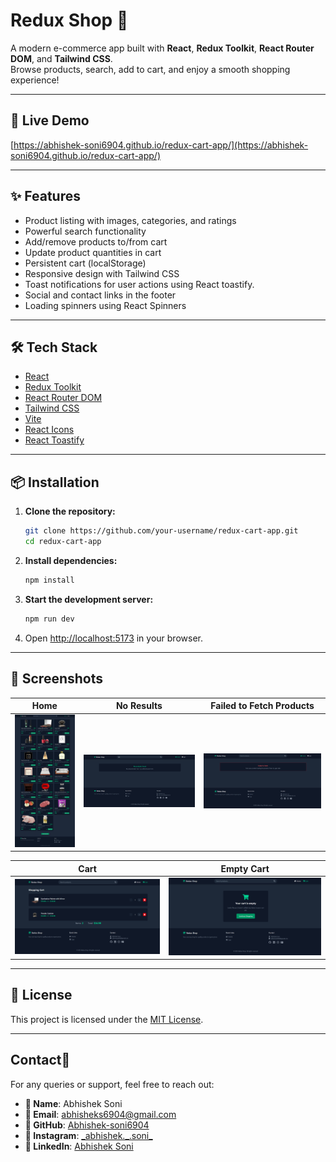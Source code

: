 # Redux Shop 🛒

A modern e-commerce app built with **React**, **Redux Toolkit**, **React Router DOM**, and **Tailwind CSS**.  
Browse products, search, add to cart, and enjoy a smooth shopping experience!

---

## 🚀 Live Demo

[https://abhishek-soni6904.github.io/redux-cart-app/](https://abhishek-soni6904.github.io/redux-cart-app/)

---

## ✨ Features

- Product listing with images, categories, and ratings
- Powerful search functionality
- Add/remove products to/from cart
- Update product quantities in cart
- Persistent cart (localStorage)
- Responsive design with Tailwind CSS
- Toast notifications for user actions using React toastify.
- Social and contact links in the footer
- Loading spinners using React Spinners
---

## 🛠️ Tech Stack

- [React](https://react.dev/)
- [Redux Toolkit](https://redux-toolkit.js.org/)
- [React Router DOM](https://reactrouter.com/)
- [Tailwind CSS](https://tailwindcss.com/)
- [Vite](https://vitejs.dev/)
- [React Icons](https://react-icons.github.io/react-icons/)
- [React Toastify](https://fkhadra.github.io/react-toastify/)

---

## 📦 Installation

1. **Clone the repository:**

   ```sh
   git clone https://github.com/your-username/redux-cart-app.git
   cd redux-cart-app
   ```

2. **Install dependencies:**

   ```sh
   npm install
   ```

3. **Start the development server:**

   ```sh
   npm run dev
   ```

4. Open [http://localhost:5173](http://localhost:5173) in your browser.

---

## 📸 Screenshots

| Home                          | No Results                                | Failed to Fetch Products                            |
| ----------------------------- | ----------------------------------------- | --------------------------------------------------- |
| ![Home](src/assets/screenshots/home.webp) | ![No Results](src/assets/screenshots/no-results.webp) | ![Failed to Fetch](src/assets/screenshots/failed-to-fetch.webp) |

| Cart                          | Empty Cart                                |
| ----------------------------- | ----------------------------------------- |
| ![Cart](src/assets/screenshots/cart.webp) | ![Empty Cart](src/assets/screenshots/empty-cart.webp) |

---

## 📄 License

This project is licensed under the [MIT License](LICENSE).

---

## Contact📩  
For any queries or support, feel free to reach out:
- **👤 Name**: Abhishek Soni
- **📧 Email**: abhisheks6904@gmail.com
- **🔗 GitHub**: [Abhishek-soni6904](https://github.com/Abhishek-soni6904)
- **📸 Instagram**: [\_abhishek.\_\.soni\_](https://www.instagram.com/_abhishek._.soni_/)
- **💼 LinkedIn**: [Abhishek Soni](https://www.linkedin.com/in/abhishek-soni-662028331/)